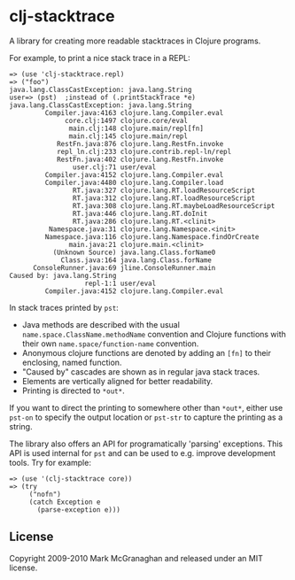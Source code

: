 # clj-stacktrace

A library for creating more readable stacktraces in Clojure programs.

For example, to print a nice stack trace in a REPL:

    => (use 'clj-stacktrace.repl)
    => ("foo")
    java.lang.ClassCastException: java.lang.String
    user=> (pst)  ;instead of (.printStackTrace *e) 
    java.lang.ClassCastException: java.lang.String
             Compiler.java:4163 clojure.lang.Compiler.eval
                  core.clj:1497 clojure.core/eval
                   main.clj:148 clojure.main/repl[fn]
                   main.clj:145 clojure.main/repl
                RestFn.java:876 clojure.lang.RestFn.invoke
                repl_ln.clj:233 clojure.contrib.repl-ln/repl
                RestFn.java:402 clojure.lang.RestFn.invoke
                    user.clj:71 user/eval
             Compiler.java:4152 clojure.lang.Compiler.eval
             Compiler.java:4480 clojure.lang.Compiler.load
                    RT.java:327 clojure.lang.RT.loadResourceScript
                    RT.java:312 clojure.lang.RT.loadResourceScript
                    RT.java:308 clojure.lang.RT.maybeLoadResourceScript
                    RT.java:446 clojure.lang.RT.doInit
                    RT.java:286 clojure.lang.RT.<clinit>
              Namespace.java:31 clojure.lang.Namespace.<init>
             Namespace.java:116 clojure.lang.Namespace.findOrCreate
                   main.java:21 clojure.main.<clinit>
               (Unknown Source) java.lang.Class.forName0
                 Class.java:164 java.lang.Class.forName
          ConsoleRunner.java:69 jline.ConsoleRunner.main
    Caused by: java.lang.String
                       repl-1:1 user/eval
             Compiler.java:4152 clojure.lang.Compiler.eval

In stack traces printed by `pst`:

* Java methods are described with the usual `name.space.ClassName.methodName` convention and Clojure functions with their own `name.space/function-name` convention.
* Anonymous clojure functions are denoted by adding an `[fn]` to their enclosing, named function.
* "Caused by" cascades are shown as in regular java stack traces.
* Elements are vertically aligned for better readability.
* Printing is directed to `*out*`.

If you want to direct the printing to somewhere other than `*out*`, either use `pst-on` to specify the output location or `pst-str` to capture the printing as a string.

The library also offers an API for programatically 'parsing' exceptions. This API is used internal for `pst` and can be used to e.g. improve development tools. Try for example:

    => (use '(clj-stacktrace core))
    => (try
         ("nofn")
         (catch Exception e
           (parse-exception e)))

## License

Copyright 2009-2010 Mark McGranaghan and released under an MIT license.
